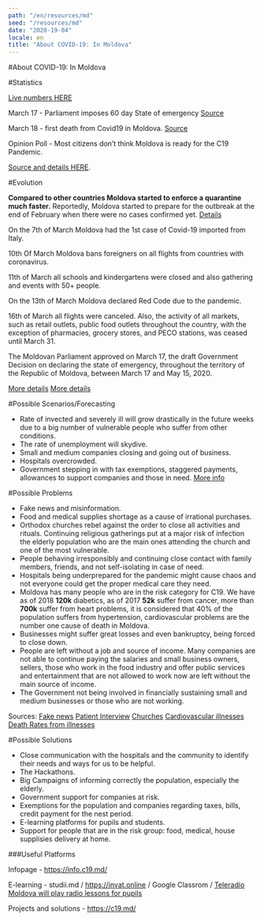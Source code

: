 ```yaml
---
path: "/en/resources/md"
seed: "/resources/md"
date: "2020-19-04"
locale: en
title: "About COVID-19: In Moldova"
---
```

#About COVID-19: In Moldova

#Statistics

[Live numbers HERE](https://info.c19.md/)

March 17 - Parliament imposes 60 day State of emergency
[Source](http://www.infotag.md/populis-en/283390/)

March 18 - first death from Covid19 in Moldova.
[Source](http://www.infotag.md/populis-en/283416/)

Opinion Poll - Most citizens don’t think Moldova is ready for the C19 Pandemic.

[Source and details HERE](http://www.infotag.md/populis-en/283386/).


#Evolution

**Compared to other countries Moldova started to enforce a quarantine much faster.** Reportedly, Moldova started to prepare for the outbreak at the end of February when there were no cases confirmed yet. [Details](https://www.moldova.org/en/moldova-prepares-for-an-outbreak-of-coronavirus-in-the-country/)

On the 7th of March Moldova had the 1st case of Covid-19 imported from Italy.

10th Of March Moldova bans foreigners on all flights from countries with coronavirus.

11th of March all schools and kindergartens were closed and also gathering and events with 50+ people.

On the 13th of March Moldova declared Red Code due to the pandemic.

16th of March all flights were canceled. Also, the activity of all markets, such as retail outlets, public food outlets throughout the country, with the exception of pharmacies, grocery stores, and PECO stations, was ceased until March 31.

The Moldovan Parliament approved on March 17, the draft Government Decision on declaring the state of emergency, throughout the territory of the Republic of Moldova, between March 17 and May 15, 2020.

[More details](https://ansp.md/index.php/subdiviziunile-teritoriale-ale-ansp-implicate-activ-in-supravegherea-controlul-si-prevenirea-infectiei-cu-coronavirus-de-tip-nou-covid-19/)
[More details](https://moldova.europalibera.org/a/pie%C8%9Bele-punctele-comerciale-%C8%99i-restaurantele-vor-fi-%C3%AEnchise-temporar-pentru-a-%C8%9Bine-sub-control-epidemia/30489134.html)


#Possible Scenarios/Forecasting

- Rate of invected and severely ill will grow drastically in the future weeks due to a big number of vulnerable people who suffer from other conditions.
- The rate of unemployment will skydive.
- Small and medium companies closing and going out of business.
- Hospitals overcrowded.
- Government stepping in with tax exemptions, staggered payments, allowances to support companies and those in need. [More info](https://unimedia.info/ro/news/a2b6225f8cc818f5/scutiri-de-impozite-si-plati-esalonate-vezi-planul-de-actiuni-al-guvernului-pentru-a-sustine-economia-si-cetatenii.html)


#Possible Problems

- Fake news and misinformation.
- Food and medical supplies shortage as a cause of irrational purchases.
- Orthodox churches rebel against the order to close all activities and rituals. Continuing religious gatherings put at a major risk of infection the elderly population who are the main ones attending the church and one of the most vulnerable.
- People behaving irresponsibly and continuing close contact with family members, friends, and not self-isolating in case of need.
- Hospitals being underprepared for the pandemic might cause chaos and not everyone could get the proper medical care they need.
- Moldova has many people who are in the risk category for C19. We have as of 2018 **120k** diabetics, as of 2017 **52k** suffer from cancer, more than **700k** suffer from heart problems, it is considered that 40% of the population suffers from hypertension, cardiovascular problems are the number one cause of death in Moldova.
- Businesses might suffer great losses and even bankruptcy, being forced to close down.
- People are left without a job and source of income. Many companies are not able to continue paying the salaries and small business owners, sellers, those who work in the food industry and offer public services and entertainment that are not allowed to work now are left without the main source of income.
- The Government not being involved in financially sustaining small and medium businesses or those who are not working.

Sources:
[Fake news](https://unimedia.info/ro/news/558adbbf3c48aade/fake-newsuri-in-plina-pandemie-politia-atentioneaza-oamenii-sa-nu-se-lase-manipulati.html)
[Patient Interview](https://unimedia.info/ro/news/d1d33f4208346856/italia-apelul-din-spital-al-uneia-dintre-primele-persoane-bolnave-de-coronavirus-am-vrut-sa-vedeti-in-ochii-si-corpul-meu-suferinta-foarte-putini-au-inteles-cu-adevarat-cu-ce-ne-confruntam.html)
[Churches](http://www.infotag.md/populis-en/283364/)
[Cardiovascular illnesses](https://msmps.gov.md/ro/content/peste-700-de-mii-de-moldoveni-sufera-de-afectiuni-cardiovasculare)
[Death Rates from illnesses](https://statistica.gov.md/newsview.php?l=ro&idc=168&id=6360)

#Possible Solutions

- Close communication with the hospitals and the community to identify their needs and ways for us to be helpful.
- The Hackathons.
- Big Campaigns of informing correctly the population, especially the elderly.
- Government support for companies at risk.
- Exemptions for the population and companies regarding taxes, bills, credit payment for the nest period.
- E-learning platforms for pupils and students.
- Support for people that are in the risk group: food, medical, house supplisies delivery at home.

###Useful Platforms

Infopage - https://info.c19.md/

E-learning - studii.md / https://invat.online / Google Classrom / [Teleradio Moldova will play radio lessons for pupils](https://diez.md/2020/03/19/teleradio-moldova-va-difuza-lectii-de-pregatire-pentru-examenele-elevilor-din-clasa-a-ix-a-si-a-xii-a/?fbclid=IwAR2iGiCSZsQiz2u0-_GXAN6XPdRBG_9oZdAazgmU0f8iIHsLTvj0cR0RSGY)

Projects and solutions - https://c19.md/


